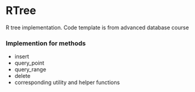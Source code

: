 # RTree
R tree implementation. Code template is from advanced database course
### Implemention for methods 
+ insert
+ query_point
+ query_range
+ delete
+ corresponding utility and helper functions
